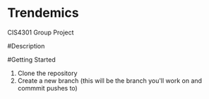 # Trendemics
CIS4301 Group Project

#Description

#Getting Started

1. Clone the repository
2. Create a new branch (this will be the branch you'll work on and commmit pushes to)
